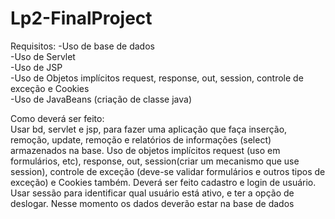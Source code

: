 # Lp2-FinalProject

Requisitos:
-Uso de base de dados <br>
-Uso de Servlet<br>
-Uso de JSP<br>
-Uso de Objetos implícitos request, response, out, session, controle de exceção e
Cookies<br>
-Uso de JavaBeans (criação de classe java)<br>

Como deverá ser feito:<br>
Usar bd, servlet e jsp, para fazer uma aplicação que faça inserção, remoção, update,
remoção e relatórios de informações (select) armazenados na base.
Uso de objetos implícitos request (uso em formulários, etc), response, out, session(criar
um mecanismo que use session), controle de exceção (deve-se validar formulários e
outros tipos de exceção) e Cookies também.
Deverá ser feito cadastro e login de usuário. Usar sessão para identificar qual usuário
está ativo, e ter a opção de deslogar. Nesse momento os dados deverão estar na base
de dados
